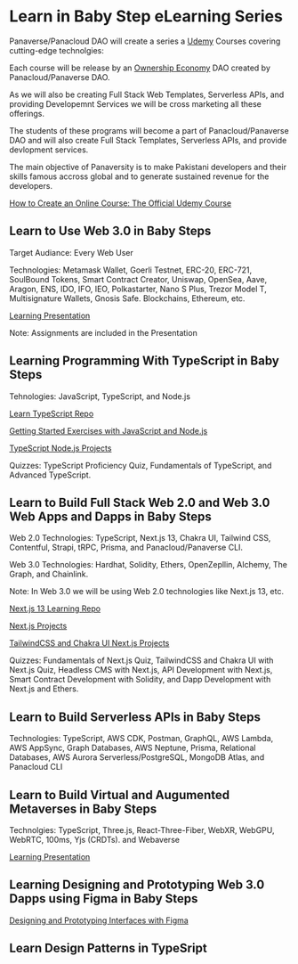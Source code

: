 # Learn in Baby Step eLearning Series

Panaverse/Panacloud DAO will create a series a [Udemy](https://www.udemy.com/) Courses covering cutting-edge technolgies:

Each course will be release by an [Ownership Economy](https://variant.fund/articles/the-ownership-economy-2022/) DAO created by Panacloud/Panaverse DAO.

As we will also be creating Full Stack Web Templates, Serverless APIs, and providing Developemnt Services we will be cross marketing all these offerings. 

The students of these programs will become a part of Panacloud/Panaverse DAO and will also create Full Stack Templates, Serverless APIs, and provide devlopment services. 

The main objective of Panaversity is to make Pakistani developers and their skills famous accross global and to generate sustained revenue for the developers. 

[How to Create an Online Course: The Official Udemy Course](https://www.udemy.com/course/official-udemy-create-course/)


## Learn to Use Web 3.0 in Baby Steps

Target Audiance: Every Web User

Technologies: Metamask Wallet, Goerli Testnet, ERC-20, ERC-721, SoulBound Tokens, Smart Contract Creator, Uniswap, OpenSea, Aave, Aragon, ENS, IDO, IFO, IEO,  Polkastarter, Nano S Plus, Trezor Model T, Multisignature Wallets, Gnosis Safe. Blockchains, Ethereum, etc.

[Learning Presentation](https://docs.google.com/presentation/d/1FSbr9aJwO0-fmZHqWy_eHO2N_jwJLmQCy4cG8rd4ctw/edit?usp=sharing)

Note: Assignments are included in the Presentation


## Learning Programming With TypeScript in Baby Steps

Tehnologies: JavaScript, TypeScript, and Node.js

[Learn TypeScript Repo](https://github.com/panacloud-modern-global-apps/learn-typescript)

[Getting Started Exercises with JavaScript and Node.js](https://github.com/panacloud-modern-global-apps/typescript-node-projects/blob/main/getting-started-exercises.md)

[TypeScript Node.js Projects](https://github.com/panacloud-modern-global-apps/typescript-node-projects)

Quizzes: TypeScript Proficiency Quiz, Fundamentals of TypeScript, and Advanced TypeScript.


## Learn to Build Full Stack Web 2.0 and Web 3.0 Web Apps and Dapps in Baby Steps

Web 2.0 Technologies: TypeScript, Next.js 13, Chakra UI, Tailwind CSS, Contentful, Strapi, tRPC, Prisma, and Panacloud/Panaverse CLI.

Web 3.0 Technologies: Hardhat, Solidity, Ethers, OpenZepllin, Alchemy, The Graph, and Chainlink.

Note: In Web 3.0 we will be using Web 2.0 technologies like Next.js 13, etc. 

[Next.js 13 Learning Repo](https://github.com/panacloud-modern-global-apps/nextjs)

[Next.js Projects](https://github.com/panacloud-modern-global-apps/nextjs-projects)

[TailwindCSS and Chakra UI Next.js Projects](https://github.com/panacloud-modern-global-apps/chakra-nextjs-projects)

Quizzes: Fundamentals of Next.js Quiz, TailwindCSS and Chakra UI with Next.js Quiz, Headless CMS with Next.js, API Development with Next.js, Smart Contract Development with Solidity, and Dapp Development with Next.js and Ethers.


## Learn to Build Serverless APIs in Baby Steps

Technologies: TypeScript, AWS CDK, Postman, GraphQL, AWS Lambda, AWS AppSync, Graph Databases, AWS Neptune, Prisma, Relational Databases, AWS Aurora Serverless/PostgreSQL, MongoDB Atlas, and Panacloud CLI


## Learn to Build Virtual and Augumented Metaverses in Baby Steps

Technolgies: TypeScript, Three.js, React-Three-Fiber, WebXR, WebGPU, WebRTC, 100ms, Yjs (CRDTs). and Webaverse

[Learning Presentation](https://docs.google.com/presentation/d/1ADk87hQ0Etr2PfmN9XH7TQ0CHl6XSP_7JWNUbzPdDNc/edit?usp=sharing)


## Learning Designing and Prototyping Web 3.0 Dapps using Figma in Baby Steps

[Designing and Prototyping Interfaces with Figma](https://www.packtpub.com/product/designing-and-prototyping-interfaces-with-figma/9781800564183)


## Learn Design Patterns in TypeSript









